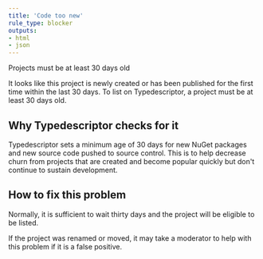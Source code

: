 ```yaml
---
title: 'Code too new'
rule_type: blocker
outputs:
- html
- json
---
```


Projects must be at least 30 days old

It looks like this project is newly created or has been published for the first time within the last 30 days.  To list on Typedescriptor, a project must be at least 30 days old.

## Why Typedescriptor checks for it

Typedescriptor sets a minimum age of 30 days for new NuGet packages and new source code pushed to source control.  This is to help decrease churn from projects that are created and become popular quickly but don't continue to sustain development.

## How to fix this problem

Normally, it is sufficient to wait thirty days and the project will be eligible to be listed.

 If the project was renamed or moved, it may take a moderator to help with this problem if it is a false positive.